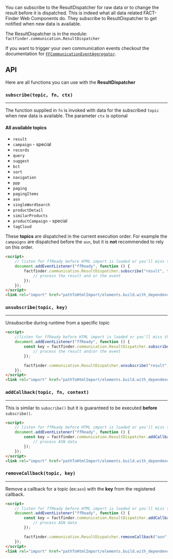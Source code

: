 You can subscribe to the ResultDispatcher for raw data or to change the
result before it is dispatched. This is indeed what all
data related FACT-Finder Web Components do. They subscribe to
ResultDispatcher to get notified when new data is available.

The ResultDispatcher is in the module:
`factfinder.communication.ResultDispatcher`

If you want to trigger your own communication events checkout the
documentation for
[`FFCommunicationEventAggregator`](/api/1.x/core-event-aggregator#tab=docs).

## API
Here are all functions you can use with the **ResultDispatcher** 

### `subscribe(topic, fn, ctx)`
___
The function supplied in `fn` is invoked with data for the subscribed
`topic` when new data is available. The parameter `ctx` is optional

#### All available topics
* `result`
* `campaign` - special
* `records`
* `query`
* `suggest`
* `bct`
* `sort`
* `navigation`
* `ppp`
* `paging`
* `pagingItems`
* `asn`
* `singleWordSearch`
* `productDetail`
* `similarProducts`
* `productCampaign` - special
* `tagCloud`

These **topics** are dispatched in the current execution order.
For example the `campaigns` are dispatched before the `asn`, but it is
**not** recommended to rely on this order.

```html
<script>
    // listen for ffReady before HTML import is loaded or you'll miss the event
    document.addEventListener("ffReady", function () {
        factfinder.communication.ResultDispatcher.subscribe("result", function (resultData, event) {
            // process the result and or the event
        });
    });
</script>
<link rel="import" href="pathToHtmlImport/elements.build.with_dependencies.html">
```    

### `unsubscribe(topic, key)`
___
Unsubscribe during runtime from a specific topic
```html
<script>
    //listen for ffReady before HTML import is loaded or you'll miss the event
    document.addEventListener("ffReady", function () {
        const key = factfinder.communication.ResultDispatcher.subscribe("result", function (resultData, event) {
            // process the result and/or the event
        });

        factfinder.communication.ResultDispatcher.unsubscribe("result", key);
    });
</script>
<link rel="import" href="pathToHtmlImport/elements.build.with_dependencies.html">
```

### `addCallback(topic, fn, context)`
___
This is similar to `subscribe()` but it is guaranteed to be executed
**before** `subscribe()`.
```html
<script>
    // listen for ffReady before HTML import is loaded or you'll miss the event
    document.addEventListener("ffReady", function () {
        const key = factfinder.communication.ResultDispatcher.addCallback("asn", function (asnData) {
            // process ASN data
        });
    });
</script>
<link rel="import" href="pathToHtmlImport/elements.build.with_dependencies.html">
```

### `removeCallback(topic, key)`
___
Remove a callback for a topic (ex:`asn`) with the **key** from the
registered callback.
```html
<script>
    // listen for ffReady before HTML import is loaded or you'll miss the event
    document.addEventListener("ffReady", function () {
        const key = factfinder.communication.ResultDispatcher.addCallback("asn", function (asnData) {
            // process ASN data
        });

        factfinder.communication.ResultDispatcher.removeCallback("asn", key);
    });
</script>
<link rel="import" href="pathToHtmlImport/elements.build.with_dependencies.html">
```
